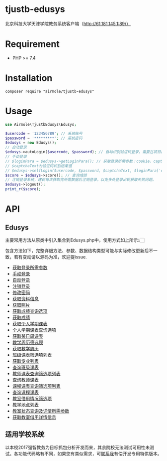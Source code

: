 # tjustb-edusys

北京科技大学天津学院教务系统客户端（http://61.181.145.1:89/）

# Requirement

- PHP >= 7.4

# Installation

```shell
composer require "airmole/tjustb-edusys"
```

# Usage

```php
use Airmole\TjustbEdusys\Edusys;

$usercode = '123456789'; // 系统账号
$password = '*********'; // 系统密码
$edusys = new Edusys();
// 自动登录
$edusys->autoLogin($usercode, $password); // 自动识别验证码登录，需要在项目根目录下.env文件配置EDUSYS_OCR_URL
// 手动登录
// $loginPara = $edusys->getLoginPara(); // 获取登录所需参数：cookie，captcha
// $captchaText为验证码识别结果值
// $edusys->selfLogin($usercode, $password, $captchaText, $loginPara['cookie']); 
$score = $edusys->score(); // 查询成绩
// 注销登录系统，建议每次获取完所需数据后注销登录，以免多处登录出现获取失败问题。
$edusys->logout();
print_r($score);
```

# API

## Edusys

主要常用方法从原类中引入集合到Edusys.php中，使用方式如上所示👆🏻

包含方法如下，完整详细方法、参数、数据结构类型可能与实际修改更新后不一致，若有变动请以源码为准，欢迎提issue.

- [获取登录所需参数](docs/api.md#%E8%8E%B7%E5%8F%96%E7%99%BB%E5%BD%95%E6%89%80%E9%9C%80%E5%8F%82%E6%95%B0)
- [手动登录](docs/api.md#%E6%89%8B%E5%8A%A8%E7%99%BB%E5%BD%95)
- [自动登录](docs/api.md#%E8%87%AA%E5%8A%A8%E7%99%BB%E5%BD%95)
- [注销登录](docs/api.md#%E6%B3%A8%E9%94%80%E7%99%BB%E5%BD%95)
- [修改密码](docs/api.md#%E4%BF%AE%E6%94%B9%E5%AF%86%E7%A0%81)
- [获取资料信息](docs/api.md#%E8%8E%B7%E5%8F%96%E8%B5%84%E6%96%99%E4%BF%A1%E6%81%AF)
- [获取照片](docs/api.md#%E8%8E%B7%E5%8F%96%E7%85%A7%E7%89%87)
- [获取成绩查询选项](docs/api.md#%E8%8E%B7%E5%8F%96%E6%88%90%E7%BB%A9%E6%9F%A5%E8%AF%A2%E9%80%89%E9%A1%B9)
- [获取成绩](docs/api.md#%E6%9F%A5%E8%AF%A2%E6%88%90%E7%BB%A9)
- [获取个人学期课表](docs/api.md#%E8%8E%B7%E5%8F%96%E4%B8%AA%E4%BA%BA%E5%AD%A6%E6%9C%9F%E8%AF%BE%E8%A1%A8)
- [个人学期课表查询选项](docs/api.md#%E4%B8%AA%E4%BA%BA%E5%AD%A6%E6%9C%9F%E8%AF%BE%E8%A1%A8%E7%AD%9B%E9%80%89%E9%A1%B9%E5%88%97%E8%A1%A8)
- [获取某日周课表](docs/api.md#%E8%8E%B7%E5%8F%96%E6%9F%90%E6%97%A5%E7%9A%84%E5%91%A8%E8%AF%BE%E8%A1%A8)
- [教学周历筛选项](docs/api.md#%E6%95%99%E5%AD%A6%E5%91%A8%E5%8E%86%E7%AD%9B%E9%80%89%E9%A1%B9)
- [获取教学周历](docs/api.md#%E8%8E%B7%E5%8F%96%E6%95%99%E5%AD%A6%E5%91%A8%E5%8E%86)
- [班级课表筛选项列表](docs/api.md#%E7%8F%AD%E7%BA%A7%E8%AF%BE%E8%A1%A8%E6%9F%A5%E8%AF%A2%E7%AD%9B%E9%80%89%E9%A1%B9%E5%88%97%E8%A1%A8)
- [获取专业列表](docs/api.md#%E8%8E%B7%E5%8F%96%E4%B8%93%E4%B8%9A%E5%88%97%E8%A1%A8)
- [查询班级课表](docs/api.md#查询班级课表)
- [教师课表查询筛选项列表](docs/api.md#%E6%95%99%E5%B8%88%E8%AF%BE%E8%A1%A8%E6%9F%A5%E8%AF%A2%E7%AD%9B%E9%80%89%E9%A1%B9%E5%88%97%E8%A1%A8)
- [查询教师课表](docs/api.md#%E6%9F%A5%E8%AF%A2%E6%95%99%E5%B8%88%E8%AF%BE%E8%A1%A8)
- [课程课表查询筛选项列表](docs/api.md#%E8%AF%BE%E7%A8%8B%E5%88%97%E8%A1%A8%E7%AD%9B%E9%80%89%E8%AF%A6%E5%88%97%E8%A1%A8)
- [查询课程课表](docs/api.md#%E6%9F%A5%E8%AF%A2%E8%AF%BE%E7%A8%8B%E8%AF%BE%E8%A1%A8)
- [教室借用情况筛选项](docs/api.md#教室借用情况筛选项)
- [教学地点列表](docs/api.md#教学地点列表)
- [教室状态查询及详情所需参数](docs/api.md#教室状态查询及详情所需参数)
- [获取教室借用详情信息](docs/api.md#获取教室借用详情信息)

## 适用学校系统

以本校2017强智教务为目标抓包分析开发而来，其余院校无法测试可用性未测试。各功能代码略有不同，如果您有类似需求，可[联系我](mailto:admin@airmole.cn)有偿开发专用特供版本。
